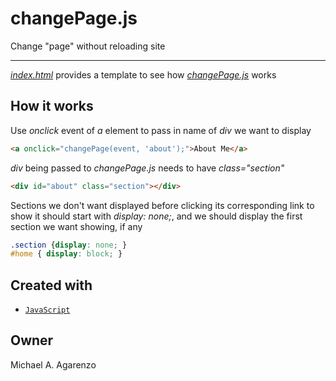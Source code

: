 # changePage.js

Change "page" without reloading site

---

[*index.html*](https://github.com/magarenzo/change-page/blob/master/index.html) provides a template to see how [*changePage.js*](https://github.com/magarenzo/change-page/blob/master/changePage.js) works

## How it works

Use *onclick* event of *a* element to pass in name of *div* we want to display

```html
<a onclick="changePage(event, 'about');">About Me</a>
```

*div* being passed to *changePage.js* needs to have *class="section"*

```html
<div id="about" class="section"></div>
```

Sections we don't want displayed before clicking its corresponding link to show it should start with *display: none;*, and we should display the first section we want showing, if any

```css
.section {display: none; }
#home { display: block; }
```

## Created with

* [`JavaScript`](https://www.javascript.com/)

## Owner

Michael A. Agarenzo
